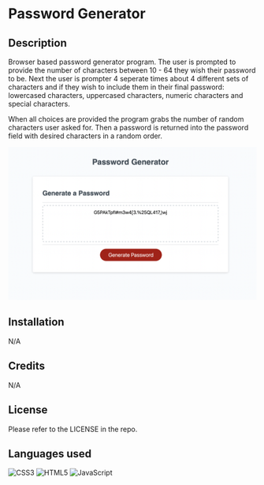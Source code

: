 # Password Generator

## Description
Browser based password generator program. The user is prompted to provide the number of characters between 10 - 64 they wish their password to be. Next the user is prompter 4 seperate times about 4 different sets of characters and if they wish to include them in their final password: lowercased characters, uppercased characters, numeric characters and special characters.

When all choices are provided the program grabs the number of random characters user asked for. Then a password is returned into the password field with desired characters in a random order.

![alt text](assets/password-generator-screenshot.png)

## Installation

N/A

## Credits

N/A

## License

Please refer to the LICENSE in the repo.

## Languages used

![CSS3](https://img.shields.io/badge/css3-%231572B6.svg?style=for-the-badge&logo=css3&logoColor=white)
![HTML5](https://img.shields.io/badge/html5-%23E34F26.svg?style=for-the-badge&logo=html5&logoColor=white)
![JavaScript](https://img.shields.io/badge/javascript-%23323330.svg?style=for-the-badge&logo=javascript&logoColor=%23F7DF1E)
